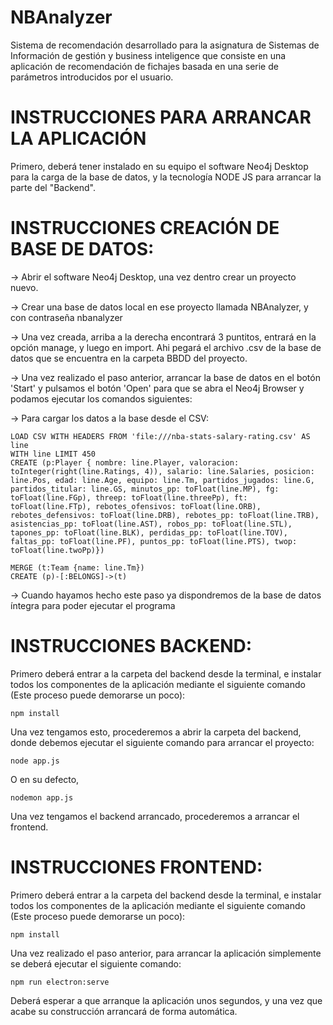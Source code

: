 # NBAnalyzer
Sistema de recomendación desarrollado para la asignatura de Sistemas de Información de gestión y business inteligence que consiste en una aplicación de recomendación de fichajes basada en una serie de parámetros introducidos por el usuario.

# INSTRUCCIONES PARA ARRANCAR LA APLICACIÓN
Primero, deberá tener instalado en su equipo el software Neo4j Desktop para la carga de la base de datos, y la tecnología NODE JS para arrancar la parte del "Backend".

# INSTRUCCIONES CREACIÓN DE BASE DE DATOS:
-> Abrir el software Neo4j Desktop, una vez dentro crear un proyecto nuevo.

-> Crear una base de datos local en ese proyecto llamada NBAnalyzer, y con contraseña nbanalyzer

-> Una vez creada, arriba a la derecha encontrará 3 puntitos, entrará en la opción manage, y luego en import. Ahi pegará el archivo .csv de la base de datos que se encuentra en la carpeta BBDD del proyecto.

-> Una vez realizado el paso anterior, arrancar la base de datos en el botón 'Start' y pulsamos el botón 'Open' para que se abra el Neo4j Browser y podamos ejecutar los comandos siguientes:

  -> Para cargar los datos a la base desde el CSV: 
```
LOAD CSV WITH HEADERS FROM 'file:///nba-stats-salary-rating.csv' AS line
WITH line LIMIT 450
CREATE (p:Player { nombre: line.Player, valoracion: toInteger(right(line.Ratings, 4)), salario: line.Salaries, posicion: line.Pos, edad: line.Age, equipo: line.Tm, partidos_jugados: line.G, partidos_titular: line.GS, minutos_pp: toFloat(line.MP), fg: toFloat(line.FGp), threep: toFloat(line.threePp), ft: toFloat(line.FTp), rebotes_ofensivos: toFloat(line.ORB), rebotes_defensivos: toFloat(line.DRB), rebotes_pp: toFloat(line.TRB), asistencias_pp: toFloat(line.AST), robos_pp: toFloat(line.STL), tapones_pp: toFloat(line.BLK), perdidas_pp: toFloat(line.TOV), faltas_pp: toFloat(line.PF), puntos_pp: toFloat(line.PTS), twop: toFloat(line.twoPp)})

MERGE (t:Team {name: line.Tm})
CREATE (p)-[:BELONGS]->(t)
```

-> Cuando hayamos hecho este paso ya dispondremos de la base de datos íntegra para poder ejecutar el programa


# INSTRUCCIONES BACKEND:

Primero deberá entrar a la carpeta del backend desde la terminal, e instalar todos los componentes de la aplicación mediante el siguiente comando (Este proceso puede demorarse un poco):

```
npm install
```

Una vez tengamos esto, procederemos a abrir la carpeta del backend, donde debemos ejecutar el siguiente comando para arrancar el proyecto:

```
node app.js
```
O en su defecto,
```
nodemon app.js
```

Una vez tengamos el backend arrancado, procederemos a arrancar el frontend.


# INSTRUCCIONES FRONTEND:

Primero deberá entrar a la carpeta del backend desde la terminal, e instalar todos los componentes de la aplicación mediante el siguiente comando (Este proceso puede demorarse un poco):

```
npm install
```

Una vez realizado el paso anterior, para arrancar la aplicación simplemente se deberá ejecutar el siguiente comando:

```
npm run electron:serve
```

Deberá esperar a que arranque la aplicación unos segundos, y una vez que acabe su construcción arrancará de forma automática.

